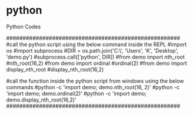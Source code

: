 # python
Python Codes

#####################################################
#call the python script  using the below command inside the REPL
#import os
#import subprocess
#DIR = os.path.join('C:\\', 'Users', 'K', 'Desktop', 'demo.py')
#subprocess.call(['python', DIR])
#from demo import nth_root
#nth_root(16,2)
#from demo import ordinal
#ordinal(2)
#from demo import display_nth_root
#display_nth_root(16,2)

#call the function inside the python script from windows using the below commands
#python -c 'import demo; demo.nth_root(16, 2)'
#python -c 'import demo; demo.ordinal(2)'
#python -c 'import demo; demo.display_nth_root(16,2)'
#####################################################
